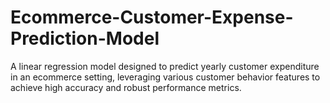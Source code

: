 # Ecommerce-Customer-Expense-Prediction-Model
A linear regression model designed to predict yearly customer expenditure in an ecommerce setting, leveraging various customer behavior features to achieve high accuracy and robust performance metrics.
